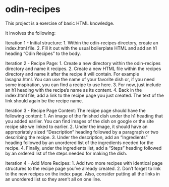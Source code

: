 # odin-recipes
This project is a exercise of basic HTML knowledge.  

It involves the following:

Iteration 1 - Initial structure:
    1. Within the odin-recipes directory, create an index.html file.
    2. Fill it out with the usual boilerplate HTML and add an h1 heading “Odin Recipes” to the body.

Iteration 2 - Recipe Page:
    1. Create a new directory within the odin-recipes directory and name it recipes.
    2. Create a new HTML file within the recipes directory and name it after the recipe it will contain. For example lasagna.html. You can use the name of your favorite dish or, if you need some inspiration, you can find a recipe to use here.
    3. For now, just include an h1 heading with the recipe’s name as its content.
    4. Back in the index.html file, add a link to the recipe page you just created. The text of the link should again be the recipe name.

Iteration 3 - Recipe Page Content:
The recipe page should have the following content:
    1. An image of the finished dish under the h1 heading that you added earlier. You can find images of the dish on google or the site recipe site we linked to earlier.
    2. Under the image, it should have an appropriately sized “Description” heading followed by a paragraph or two describing the recipe.
    3. Under the description, add an “Ingredients” heading followed by an unordered list of the ingredients needed for the recipe.
    4. Finally, under the ingredients list, add a “Steps” heading followed by an ordered list of the steps needed for making the dish.

Iteration 4 - Add More Recipes:
    1. Add two more recipes with identical page structures to the recipe page you’ve already created.
    2. Don’t forget to link to the new recipes on the index page. Also, consider putting all the links in an unordered list so they aren’t all on one line.